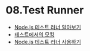 # 08.Test Runner

- [Node.js 테스트 러너 알아보기](Node.js%20%E2%80%94%20Discovering%20Node.js%27s%20test%20runner.md)
- [테스트에서의 모킹](Node.js%20%E2%80%94%20Mocking%20in%20tests.md)
- [Node.js 테스트 러너 사용하기](Node.js%20%E2%80%94%20Using%20Node.js%27s%20test%20runner.md)